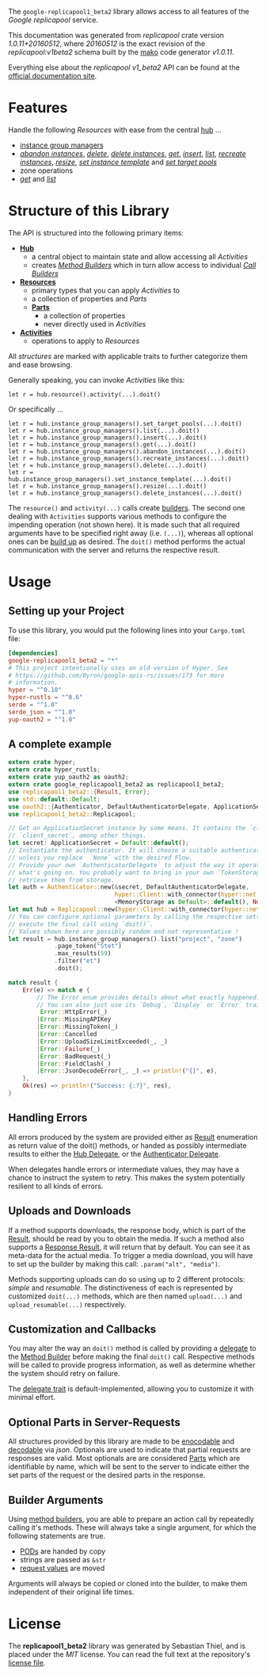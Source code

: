 <!---
DO NOT EDIT !
This file was generated automatically from 'src/mako/api/README.md.mako'
DO NOT EDIT !
-->
The `google-replicapool1_beta2` library allows access to all features of the *Google replicapool* service.

This documentation was generated from *replicapool* crate version *1.0.11+20160512*, where *20160512* is the exact revision of the *replicapool:v1beta2* schema built by the [mako](http://www.makotemplates.org/) code generator *v1.0.11*.

Everything else about the *replicapool* *v1_beta2* API can be found at the
[official documentation site](https://developers.google.com/compute/docs/instance-groups/manager/v1beta2).
# Features

Handle the following *Resources* with ease from the central [hub](https://docs.rs/google-replicapool1_beta2/1.0.11+20160512/google_replicapool1_beta2/struct.Replicapool.html) ... 

* [instance group managers](https://docs.rs/google-replicapool1_beta2/1.0.11+20160512/google_replicapool1_beta2/struct.InstanceGroupManager.html)
 * [*abandon instances*](https://docs.rs/google-replicapool1_beta2/1.0.11+20160512/google_replicapool1_beta2/struct.InstanceGroupManagerAbandonInstanceCall.html), [*delete*](https://docs.rs/google-replicapool1_beta2/1.0.11+20160512/google_replicapool1_beta2/struct.InstanceGroupManagerDeleteCall.html), [*delete instances*](https://docs.rs/google-replicapool1_beta2/1.0.11+20160512/google_replicapool1_beta2/struct.InstanceGroupManagerDeleteInstanceCall.html), [*get*](https://docs.rs/google-replicapool1_beta2/1.0.11+20160512/google_replicapool1_beta2/struct.InstanceGroupManagerGetCall.html), [*insert*](https://docs.rs/google-replicapool1_beta2/1.0.11+20160512/google_replicapool1_beta2/struct.InstanceGroupManagerInsertCall.html), [*list*](https://docs.rs/google-replicapool1_beta2/1.0.11+20160512/google_replicapool1_beta2/struct.InstanceGroupManagerListCall.html), [*recreate instances*](https://docs.rs/google-replicapool1_beta2/1.0.11+20160512/google_replicapool1_beta2/struct.InstanceGroupManagerRecreateInstanceCall.html), [*resize*](https://docs.rs/google-replicapool1_beta2/1.0.11+20160512/google_replicapool1_beta2/struct.InstanceGroupManagerResizeCall.html), [*set instance template*](https://docs.rs/google-replicapool1_beta2/1.0.11+20160512/google_replicapool1_beta2/struct.InstanceGroupManagerSetInstanceTemplateCall.html) and [*set target pools*](https://docs.rs/google-replicapool1_beta2/1.0.11+20160512/google_replicapool1_beta2/struct.InstanceGroupManagerSetTargetPoolCall.html)
* zone operations
 * [*get*](https://docs.rs/google-replicapool1_beta2/1.0.11+20160512/google_replicapool1_beta2/struct.ZoneOperationGetCall.html) and [*list*](https://docs.rs/google-replicapool1_beta2/1.0.11+20160512/google_replicapool1_beta2/struct.ZoneOperationListCall.html)




# Structure of this Library

The API is structured into the following primary items:

* **[Hub](https://docs.rs/google-replicapool1_beta2/1.0.11+20160512/google_replicapool1_beta2/struct.Replicapool.html)**
    * a central object to maintain state and allow accessing all *Activities*
    * creates [*Method Builders*](https://docs.rs/google-replicapool1_beta2/1.0.11+20160512/google_replicapool1_beta2/trait.MethodsBuilder.html) which in turn
      allow access to individual [*Call Builders*](https://docs.rs/google-replicapool1_beta2/1.0.11+20160512/google_replicapool1_beta2/trait.CallBuilder.html)
* **[Resources](https://docs.rs/google-replicapool1_beta2/1.0.11+20160512/google_replicapool1_beta2/trait.Resource.html)**
    * primary types that you can apply *Activities* to
    * a collection of properties and *Parts*
    * **[Parts](https://docs.rs/google-replicapool1_beta2/1.0.11+20160512/google_replicapool1_beta2/trait.Part.html)**
        * a collection of properties
        * never directly used in *Activities*
* **[Activities](https://docs.rs/google-replicapool1_beta2/1.0.11+20160512/google_replicapool1_beta2/trait.CallBuilder.html)**
    * operations to apply to *Resources*

All *structures* are marked with applicable traits to further categorize them and ease browsing.

Generally speaking, you can invoke *Activities* like this:

```Rust,ignore
let r = hub.resource().activity(...).doit()
```

Or specifically ...

```ignore
let r = hub.instance_group_managers().set_target_pools(...).doit()
let r = hub.instance_group_managers().list(...).doit()
let r = hub.instance_group_managers().insert(...).doit()
let r = hub.instance_group_managers().get(...).doit()
let r = hub.instance_group_managers().abandon_instances(...).doit()
let r = hub.instance_group_managers().recreate_instances(...).doit()
let r = hub.instance_group_managers().delete(...).doit()
let r = hub.instance_group_managers().set_instance_template(...).doit()
let r = hub.instance_group_managers().resize(...).doit()
let r = hub.instance_group_managers().delete_instances(...).doit()
```

The `resource()` and `activity(...)` calls create [builders][builder-pattern]. The second one dealing with `Activities` 
supports various methods to configure the impending operation (not shown here). It is made such that all required arguments have to be 
specified right away (i.e. `(...)`), whereas all optional ones can be [build up][builder-pattern] as desired.
The `doit()` method performs the actual communication with the server and returns the respective result.

# Usage

## Setting up your Project

To use this library, you would put the following lines into your `Cargo.toml` file:

```toml
[dependencies]
google-replicapool1_beta2 = "*"
# This project intentionally uses an old version of Hyper. See
# https://github.com/Byron/google-apis-rs/issues/173 for more
# information.
hyper = "^0.10"
hyper-rustls = "^0.6"
serde = "^1.0"
serde_json = "^1.0"
yup-oauth2 = "^1.0"
```

## A complete example

```Rust
extern crate hyper;
extern crate hyper_rustls;
extern crate yup_oauth2 as oauth2;
extern crate google_replicapool1_beta2 as replicapool1_beta2;
use replicapool1_beta2::{Result, Error};
use std::default::Default;
use oauth2::{Authenticator, DefaultAuthenticatorDelegate, ApplicationSecret, MemoryStorage};
use replicapool1_beta2::Replicapool;

// Get an ApplicationSecret instance by some means. It contains the `client_id` and 
// `client_secret`, among other things.
let secret: ApplicationSecret = Default::default();
// Instantiate the authenticator. It will choose a suitable authentication flow for you, 
// unless you replace  `None` with the desired Flow.
// Provide your own `AuthenticatorDelegate` to adjust the way it operates and get feedback about 
// what's going on. You probably want to bring in your own `TokenStorage` to persist tokens and
// retrieve them from storage.
let auth = Authenticator::new(&secret, DefaultAuthenticatorDelegate,
                              hyper::Client::with_connector(hyper::net::HttpsConnector::new(hyper_rustls::TlsClient::new())),
                              <MemoryStorage as Default>::default(), None);
let mut hub = Replicapool::new(hyper::Client::with_connector(hyper::net::HttpsConnector::new(hyper_rustls::TlsClient::new())), auth);
// You can configure optional parameters by calling the respective setters at will, and
// execute the final call using `doit()`.
// Values shown here are possibly random and not representative !
let result = hub.instance_group_managers().list("project", "zone")
             .page_token("Stet")
             .max_results(59)
             .filter("et")
             .doit();

match result {
    Err(e) => match e {
        // The Error enum provides details about what exactly happened.
        // You can also just use its `Debug`, `Display` or `Error` traits
         Error::HttpError(_)
        |Error::MissingAPIKey
        |Error::MissingToken(_)
        |Error::Cancelled
        |Error::UploadSizeLimitExceeded(_, _)
        |Error::Failure(_)
        |Error::BadRequest(_)
        |Error::FieldClash(_)
        |Error::JsonDecodeError(_, _) => println!("{}", e),
    },
    Ok(res) => println!("Success: {:?}", res),
}

```
## Handling Errors

All errors produced by the system are provided either as [Result](https://docs.rs/google-replicapool1_beta2/1.0.11+20160512/google_replicapool1_beta2/enum.Result.html) enumeration as return value of 
the doit() methods, or handed as possibly intermediate results to either the 
[Hub Delegate](https://docs.rs/google-replicapool1_beta2/1.0.11+20160512/google_replicapool1_beta2/trait.Delegate.html), or the [Authenticator Delegate](https://docs.rs/yup-oauth2/*/yup_oauth2/trait.AuthenticatorDelegate.html).

When delegates handle errors or intermediate values, they may have a chance to instruct the system to retry. This 
makes the system potentially resilient to all kinds of errors.

## Uploads and Downloads
If a method supports downloads, the response body, which is part of the [Result](https://docs.rs/google-replicapool1_beta2/1.0.11+20160512/google_replicapool1_beta2/enum.Result.html), should be
read by you to obtain the media.
If such a method also supports a [Response Result](https://docs.rs/google-replicapool1_beta2/1.0.11+20160512/google_replicapool1_beta2/trait.ResponseResult.html), it will return that by default.
You can see it as meta-data for the actual media. To trigger a media download, you will have to set up the builder by making
this call: `.param("alt", "media")`.

Methods supporting uploads can do so using up to 2 different protocols: 
*simple* and *resumable*. The distinctiveness of each is represented by customized 
`doit(...)` methods, which are then named `upload(...)` and `upload_resumable(...)` respectively.

## Customization and Callbacks

You may alter the way an `doit()` method is called by providing a [delegate](https://docs.rs/google-replicapool1_beta2/1.0.11+20160512/google_replicapool1_beta2/trait.Delegate.html) to the 
[Method Builder](https://docs.rs/google-replicapool1_beta2/1.0.11+20160512/google_replicapool1_beta2/trait.CallBuilder.html) before making the final `doit()` call. 
Respective methods will be called to provide progress information, as well as determine whether the system should 
retry on failure.

The [delegate trait](https://docs.rs/google-replicapool1_beta2/1.0.11+20160512/google_replicapool1_beta2/trait.Delegate.html) is default-implemented, allowing you to customize it with minimal effort.

## Optional Parts in Server-Requests

All structures provided by this library are made to be [enocodable](https://docs.rs/google-replicapool1_beta2/1.0.11+20160512/google_replicapool1_beta2/trait.RequestValue.html) and 
[decodable](https://docs.rs/google-replicapool1_beta2/1.0.11+20160512/google_replicapool1_beta2/trait.ResponseResult.html) via *json*. Optionals are used to indicate that partial requests are responses 
are valid.
Most optionals are are considered [Parts](https://docs.rs/google-replicapool1_beta2/1.0.11+20160512/google_replicapool1_beta2/trait.Part.html) which are identifiable by name, which will be sent to 
the server to indicate either the set parts of the request or the desired parts in the response.

## Builder Arguments

Using [method builders](https://docs.rs/google-replicapool1_beta2/1.0.11+20160512/google_replicapool1_beta2/trait.CallBuilder.html), you are able to prepare an action call by repeatedly calling it's methods.
These will always take a single argument, for which the following statements are true.

* [PODs][wiki-pod] are handed by copy
* strings are passed as `&str`
* [request values](https://docs.rs/google-replicapool1_beta2/1.0.11+20160512/google_replicapool1_beta2/trait.RequestValue.html) are moved

Arguments will always be copied or cloned into the builder, to make them independent of their original life times.

[wiki-pod]: http://en.wikipedia.org/wiki/Plain_old_data_structure
[builder-pattern]: http://en.wikipedia.org/wiki/Builder_pattern
[google-go-api]: https://github.com/google/google-api-go-client

# License
The **replicapool1_beta2** library was generated by Sebastian Thiel, and is placed 
under the *MIT* license.
You can read the full text at the repository's [license file][repo-license].

[repo-license]: https://github.com/Byron/google-apis-rsblob/master/LICENSE.md

